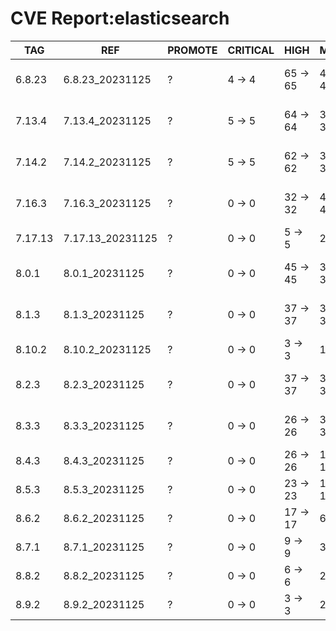 # CVE Report:elasticsearch
|   TAG   |       REF        | PROMOTE | CRITICAL |   HIGH   |   MEDIUM   |    LOW     | UNKNOWN |
|---------|------------------|---------|----------|----------|------------|------------|---------|
| 6.8.23  | 6.8.23_20231125  | ?       | 4 -> 4   | 65 -> 65 | 495 -> 495 | 555 -> 555 | 0 -> 0  |
| 7.13.4  | 7.13.4_20231125  | ?       | 5 -> 5   | 64 -> 64 | 378 -> 378 | 264 -> 264 | 0 -> 0  |
| 7.14.2  | 7.14.2_20231125  | ?       | 5 -> 5   | 62 -> 62 | 381 -> 381 | 264 -> 264 | 0 -> 0  |
| 7.16.3  | 7.16.3_20231125  | ?       | 0 -> 0   | 32 -> 32 | 426 -> 426 | 211 -> 211 | 0 -> 0  |
| 7.17.13 | 7.17.13_20231125 | ?       | 0 -> 0   | 5 -> 5   | 25 -> 25   | 27 -> 27   | 0 -> 0  |
| 8.0.1   | 8.0.1_20231125   | ?       | 0 -> 0   | 45 -> 45 | 397 -> 397 | 206 -> 206 | 0 -> 0  |
| 8.1.3   | 8.1.3_20231125   | ?       | 0 -> 0   | 37 -> 37 | 389 -> 389 | 185 -> 185 | 0 -> 0  |
| 8.10.2  | 8.10.2_20231125  | ?       | 0 -> 0   | 3 -> 3   | 16 -> 16   | 26 -> 26   | 0 -> 0  |
| 8.2.3   | 8.2.3_20231125   | ?       | 0 -> 0   | 37 -> 37 | 377 -> 377 | 171 -> 171 | 0 -> 0  |
| 8.3.3   | 8.3.3_20231125   | ?       | 0 -> 0   | 26 -> 26 | 364 -> 364 | 171 -> 171 | 0 -> 0  |
| 8.4.3   | 8.4.3_20231125   | ?       | 0 -> 0   | 26 -> 26 | 146 -> 146 | 73 -> 73   | 0 -> 0  |
| 8.5.3   | 8.5.3_20231125   | ?       | 0 -> 0   | 23 -> 23 | 125 -> 125 | 62 -> 62   | 0 -> 0  |
| 8.6.2   | 8.6.2_20231125   | ?       | 0 -> 0   | 17 -> 17 | 60 -> 60   | 58 -> 58   | 0 -> 0  |
| 8.7.1   | 8.7.1_20231125   | ?       | 0 -> 0   | 9 -> 9   | 38 -> 38   | 44 -> 44   | 0 -> 0  |
| 8.8.2   | 8.8.2_20231125   | ?       | 0 -> 0   | 6 -> 6   | 27 -> 27   | 34 -> 34   | 0 -> 0  |
| 8.9.2   | 8.9.2_20231125   | ?       | 0 -> 0   | 3 -> 3   | 20 -> 20   | 29 -> 29   | 0 -> 0  |
